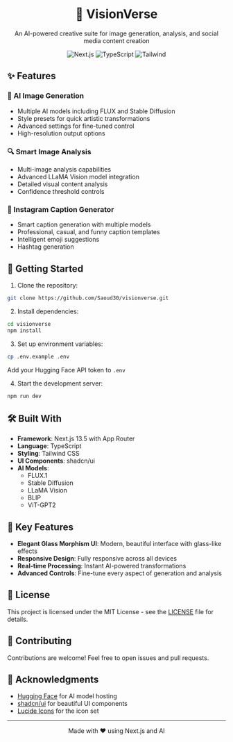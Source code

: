 <div align="center">
  <h1>🌌 VisionVerse</h1>
  <p>An AI-powered creative suite for image generation, analysis, and social media content creation</p>

  <p>
    <img src="https://img.shields.io/badge/Next.js-13.5-black?style=for-the-badge&logo=next.js" alt="Next.js" />
    <img src="https://img.shields.io/badge/TypeScript-5.2-blue?style=for-the-badge&logo=typescript" alt="TypeScript" />
    <img src="https://img.shields.io/badge/Tailwind-3.3-38bdf8?style=for-the-badge&logo=tailwindcss" alt="Tailwind" />
  </p>
</div>

## ✨ Features

### 🎨 AI Image Generation
- Multiple AI models including FLUX and Stable Diffusion
- Style presets for quick artistic transformations
- Advanced settings for fine-tuned control
- High-resolution output options

### 🔍 Smart Image Analysis
- Multi-image analysis capabilities
- Advanced LLaMA Vision model integration
- Detailed visual content analysis
- Confidence threshold controls

### 📱 Instagram Caption Generator
- Smart caption generation with multiple models
- Professional, casual, and funny caption templates
- Intelligent emoji suggestions
- Hashtag generation

## 🚀 Getting Started

1. Clone the repository:
```bash
git clone https://github.com/Saoud30/visionverse.git
```

2. Install dependencies:
```bash
cd visionverse
npm install
```

3. Set up environment variables:
```bash
cp .env.example .env
```
Add your Hugging Face API token to `.env`

4. Start the development server:
```bash
npm run dev
```

## 🛠️ Built With

- **Framework**: Next.js 13.5 with App Router
- **Language**: TypeScript
- **Styling**: Tailwind CSS
- **UI Components**: shadcn/ui
- **AI Models**: 
  - FLUX.1
  - Stable Diffusion
  - LLaMA Vision
  - BLIP
  - ViT-GPT2

## 🌟 Key Features

- **Elegant Glass Morphism UI**: Modern, beautiful interface with glass-like effects
- **Responsive Design**: Fully responsive across all devices
- **Real-time Processing**: Instant AI-powered transformations
- **Advanced Controls**: Fine-tune every aspect of generation and analysis

## 📝 License

This project is licensed under the MIT License - see the [LICENSE](LICENSE) file for details.

## 🤝 Contributing

Contributions are welcome! Feel free to open issues and pull requests.

## 🙏 Acknowledgments

- [Hugging Face](https://huggingface.co/) for AI model hosting
- [shadcn/ui](https://ui.shadcn.com/) for beautiful UI components
- [Lucide Icons](https://lucide.dev/) for the icon set

---

<div align="center">
  <p>Made with ❤️ using Next.js and AI</p>
</div>